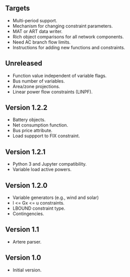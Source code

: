 Targets
-------
* Multi-period support.
* Mechanism for changing constraint parameters.
* MAT or ART data writer.
* Rich object comparisons for all network components.
* Need AC branch flow limits.
* Instructions for adding new functions and constraints.
	
Unreleased
----------
* Function value independent of variable flags.
* Bus number of variables.
* Area/zone projections.
* Linear power flow constraints (LINPF).

Version 1.2.2
-------------
* Battery objects.
* Net consumption function.
* Bus price attribute.
* Load suppport to FIX constraint.

Version 1.2.1
-------------
* Python 3 and Jupyter compatibility.
* Variable load active powers.

Version 1.2.0
-------------
* Variable generators (e.g., wind and solar)
* l <= Gx <= u constraints.
* LBOUND constraint type.
* Contingencies.

Version 1.1
-----------
* Artere parser.

Version 1.0
-----------
* Initial version.

